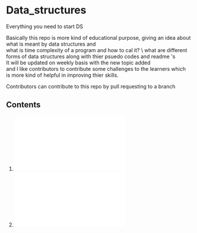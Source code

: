 # Data_structures
Everything you need to start DS

Basically this repo is more kind of educational purpose, giving an idea about what is meant by data structures and \
what is time complexity of a program and how to cal it? \ 
what are different forms of data structures along with thier psuedo codes and readme 's \
It will be updated on weekly basis with the new topic added \
and I like contributors to contribute some challenges to the learners which is more kind of helpful in improving thier skills.

Contributors can contribute to this repo by pull requesting to a branch 

## Contents
  1. ![Intro to DS and time_complexity](DataStructure_and_ComputationalComplexity_Intro.md)
  2. ![Arrays](Static_and_Dynamic_Arrays/Arrays.md)
